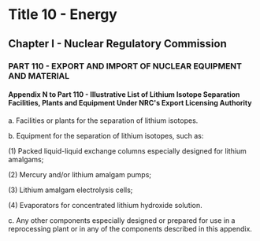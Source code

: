 
# Title 10 - Energy
## Chapter I - Nuclear Regulatory Commission
### PART 110 - EXPORT AND IMPORT OF NUCLEAR EQUIPMENT AND MATERIAL
#### Appendix N to Part 110 - Illustrative List of Lithium Isotope Separation Facilities, Plants and Equipment Under NRC's Export Licensing Authority

a. Facilities or plants for the separation of lithium isotopes.

b. Equipment for the separation of lithium isotopes, such as:

(1) Packed liquid-liquid exchange columns especially designed for lithium amalgams;

(2) Mercury and/or lithium amalgam pumps;

(3) Lithium amalgam electrolysis cells;

(4) Evaporators for concentrated lithium hydroxide solution.

c. Any other components especially designed or prepared for use in a reprocessing plant or in any of the components described in this appendix.
